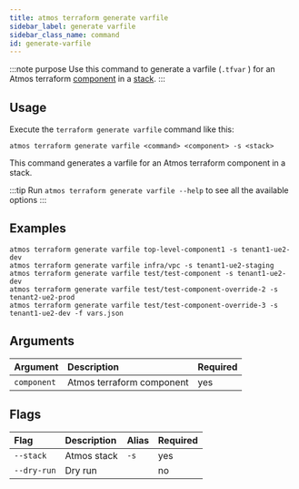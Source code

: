 ```yaml
---
title: atmos terraform generate varfile
sidebar_label: generate varfile
sidebar_class_name: command
id: generate-varfile
---
```


:::note purpose
Use this command to generate a varfile (`.tfvar` ) for an Atmos terraform [component](/core-concepts/components) in a [stack](/core-concepts/stacks).
:::

## Usage

Execute the `terraform generate varfile` command like this:

```shell
atmos terraform generate varfile <command> <component> -s <stack>
```

This command generates a varfile for an Atmos terraform component in a stack.

:::tip
Run `atmos terraform generate varfile --help` to see all the available options
:::

## Examples

```shell
atmos terraform generate varfile top-level-component1 -s tenant1-ue2-dev
atmos terraform generate varfile infra/vpc -s tenant1-ue2-staging
atmos terraform generate varfile test/test-component -s tenant1-ue2-dev
atmos terraform generate varfile test/test-component-override-2 -s tenant2-ue2-prod
atmos terraform generate varfile test/test-component-override-3 -s tenant1-ue2-dev -f vars.json
```

## Arguments

| Argument    | Description               | Required |
|:------------|:--------------------------|:---------|
| `component` | Atmos terraform component | yes      |

## Flags

| Flag        | Description | Alias | Required |
|:------------|:------------|:------|:---------|
| `--stack`   | Atmos stack | `-s`  | yes      |
| `--dry-run` | Dry run     |       | no       |
